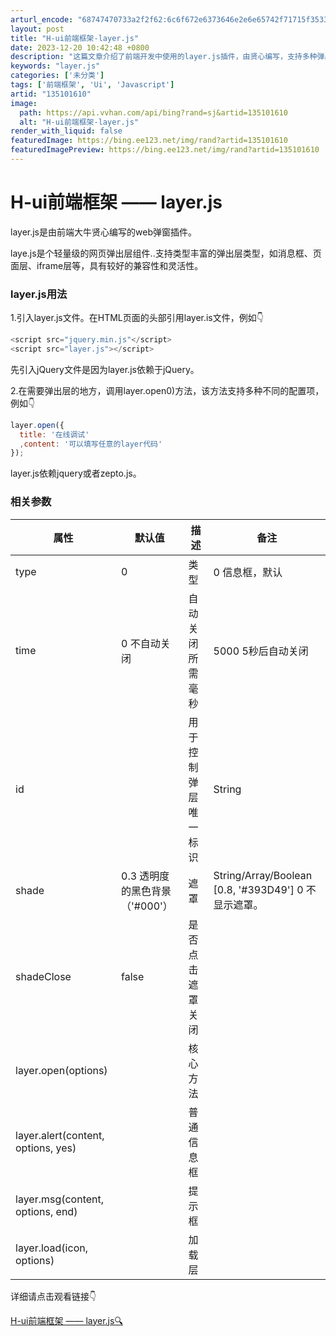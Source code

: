```yaml
---
arturl_encode: "68747470733a2f2f62:6c6f672e6373646e2e6e65742f71715f35333839353531382f:61727469636c652f64657461696c732f313335313031363130"
layout: post
title: "H-ui前端框架-layer.js"
date: 2023-12-20 10:42:48 +0800
description: "这篇文章介绍了前端开发中使用的layer.js插件，由贤心编写，支持多种弹出层类型，如消息框、页面层"
keywords: "layer.js"
categories: ['未分类']
tags: ['前端框架', 'Ui', 'Javascript']
artid: "135101610"
image:
  path: https://api.vvhan.com/api/bing?rand=sj&artid=135101610
  alt: "H-ui前端框架-layer.js"
render_with_liquid: false
featuredImage: https://bing.ee123.net/img/rand?artid=135101610
featuredImagePreview: https://bing.ee123.net/img/rand?artid=135101610
---
```


# H-ui前端框架 —— layer.js

layer.js是由前端大牛贤心编写的web弹窗插件。

laye.js是个轻量级的网页弹出层组件..支持类型丰富的弹出层类型，如消息框、页面层、iframe层等，具有较好的兼容性和灵活性。

### layer.js用法

1.引入layer.js文件。在HTML页面的头部引用layer.is文件，例如👇

```javascript
<script src="jquery.min.js"</script>
<script src="layer.js"></script>
```

先引入jQuery文件是因为layer.js依赖于jQuery。

2.在需要弹出层的地方，调用layer.open0)方法，该方法支持多种不同的配置项，例如👇

```javascript
layer.open({
  title: '在线调试'
  ,content: '可以填写任意的layer代码'
});
```

layer.js依赖jquery或者zepto.js。

### 相关参数

| 属性 | 默认值 | 描述 | 备注 |
| --- | --- | --- | --- |
| type | 0 | 类型 | 0 信息框，默认 | 1 页面层 | 2 iframe层 | 3 加载层 | 4 tips层 |
| time | 0 不自动关闭 | 自动关闭所需毫秒 | 5000 5秒后自动关闭 |
| id |  | 用于控制弹层唯一标识 | String |
| shade | 0.3 透明度的黑色背景（'#000'） | 遮罩 | String/Array/Boolean  [0.8, '#393D49']  0 不显示遮罩。 |
| shadeClose | false | 是否点击遮罩关闭 |  |
| layer.open(options) |  | 核心方法 |  |
| layer.alert(content, options, yes) |  | 普通信息框 |  |
| layer.msg(content, options, end) |  | 提示框 |  |
| layer.load(icon, options) |  | 加载层 |  |

详细请点击观看链接👇

[H-ui前端框架 —— layer.js🔍](https://www.h-ui.net/lib/layer.js.shtml "H-ui前端框架 —— layer.js🔍")